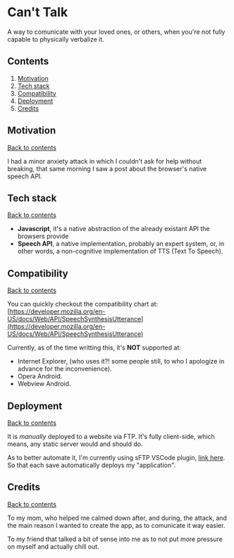 # Can't Talk #

A way to comunicate with your loved ones, or others, when you're not fully capable to physically verbalize it.

## Contents

1. [Motivation](#motivation)
1. [Tech stack](#tech-stack)
1. [Compatibility](#compatibility)
1. [Deployment](#deployment)
1. [Credits](#credits)

## Motivation
[Back to contents](#contents)

I had a minor anxiety attack in which I couldn't ask for help without breaking, that same morning I saw a post about the browser's native speech API.

## Tech stack
[Back to contents](#contents)

- **Javascript**, it's a native abstraction of the already existant API the browsers provide
- **Speech API**, a native implementation, probably an expert system, or, in other words, a non-cognitive implementation of TTS (Text To Speech).

## Compatibility
[Back to contents](#contents)

You can quickly checkout the compatibility chart at:\
[https://developer.mozilla.org/en-US/docs/Web/API/SpeechSynthesisUtterance](https://developer.mozilla.org/en-US/docs/Web/API/SpeechSynthesisUtterance)

Currently, as of the time writting this, it's **NOT** supported at:

- Internet Explorer, (who uses it?! some people still, to who I apologize in advance for the inconvenience).
- Opera Android.
- Webview Android.

## Deployment
[Back to contents](#contents)

It is *manually* deployed to a website via FTP. It's fully client-side, which means, any static server would and should do.

As to better automate it, I'm currently using sFTP VSCode plugin, [link here](https://marketplace.visualstudio.com/items?itemName=liximomo.sftp). So that each save automatically deploys my "application".

## Credits
[Back to contents](#contents)

To my mom, who helped me calmed down after, and during, the attack, and the main reason I wanted to create the app, as to comunicate it way easier.

To my friend that talked a bit of sense into me as to not put more pressure on myself and actually chill out.